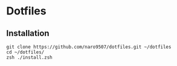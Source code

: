 # Dotfiles
## Installation
```
git clone https://github.com/naro9507/dotfiles.git ~/dotfiles
cd ~/dotfiles/
zsh ./install.zsh
```
